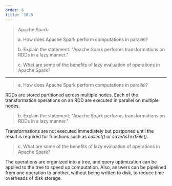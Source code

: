 ```yaml
---
order: 6
title: '10.6'
---
```

> Apache Spark: 
>
> a. How does Apache Spark perform computations in parallel? 
> 
> b. Explain the statement: "Apache Spark performs transformations on RDDs in 
> a lazy manner."
> 
> c. What are some of the benefits of lazy evaluation of operations in Apache Spark? 

--------------------------------

> a. How does Apache Spark perform computations in parallel? 

RDDs are stored partitioned across multiple nodes. Each of the transformation 
operations on an RDD are executed in parallel on multiple nodes. 

> b. Explain the statement: "Apache Spark performs transformations on RDDs in 
> a lazy manner."

Transformations are not executed immediately but postponed until the result is 
required for functions such as _collect()_ or _saveAsTextFile()_.

> c. What are some of the benefits of lazy evaluation of operations in Apache Spark?

The operations are organized into a tree, and query optimization can be applied to 
the tree to speed up computation. Also, answers can be pipelined from one operation to 
another, without being written to disk, to reduce time overheads of disk storage. 

